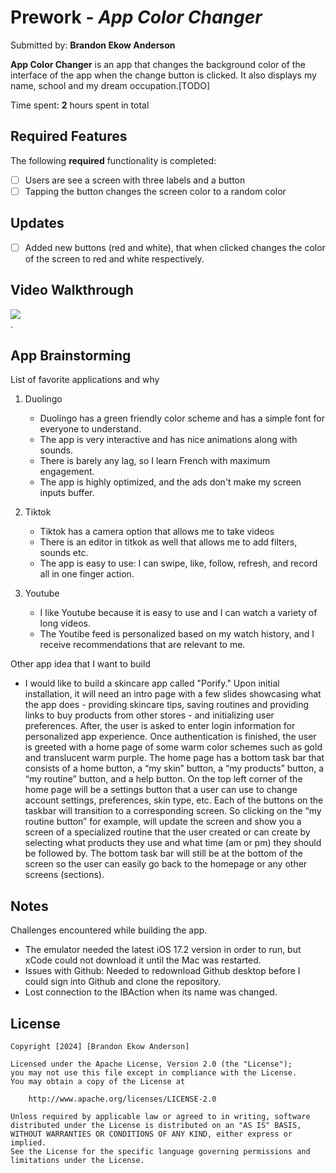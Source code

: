 # Prework - *App Color Changer*

Submitted by: **Brandon Ekow Anderson**

**App Color Changer** is an app that changes the background color of the interface of the app when the change button is clicked. It also displays my name, school and my dream occupation.[TODO] 

Time spent: **2** hours spent in total

## Required Features

The following **required** functionality is completed:

- [ ] Users are see a screen with three labels and a button
- [ ] Tapping the button changes the screen color to a random color

## Updates
- [ ] Added new buttons (red and white), that when clicked changes the color of the screen to red and white respectively.
 
## Video Walkthrough

<div>
    <a href="https://www.loom.com/share/63b1453486c0488d980d15b33ebd83c0">
    </a>
    <a href="https://www.loom.com/share/63b1453486c0488d980d15b33ebd83c0">
      <img style="max-width:300px;" src="https://cdn.loom.com/sessions/thumbnails/63b1453486c0488d980d15b33ebd83c0-with-play.gif">
    </a>
  </div>.

## App Brainstorming

List of favorite applications and why
1. Duolingo
    - Duolingo has a green friendly color scheme and has a simple font for everyone to understand. 
    - The app is very interactive and has nice animations along with sounds.
    - There is barely any lag, so I learn French with maximum engagement.
    - The app is highly optimized, and the ads don't make my screen inputs buffer.

2. Tiktok
    - Tiktok has a camera option that allows me to take videos
    - There is an editor in titkok as well that allows me to add filters, sounds etc.
    - The app is easy to use: I can swipe, like, follow, refresh, and record all in one finger action.

3. Youtube
    - I like Youtube because it is easy to use and I can watch a variety of long videos.
    - The Youtibe feed is personalized based on my watch history, and I receive recommendations that are relevant to me.

Other app idea that I want to build
- I would like to build a skincare app called "Porify." Upon initial installation, it will need an intro page with a few slides showcasing what the app does - providing skincare tips, saving routines and providing links to buy products from other stores - and initializing user preferences. After, the user is asked to enter login information for personalized app experience. Once authentication is finished, the user is greeted with a home page of some warm color schemes such as gold and translucent warm purple. The home page has a bottom task bar that consists of a home button, a “my skin” button,  a “my products” button, a “my routine” button, and a help button. On the top left corner of the home page will be a settings button that a user can use to change account settings, preferences, skin type, etc. Each of the buttons on the taskbar will transition to a corresponding screen. So clicking on the “my routine button” for example, will update the screen and show you a screen of a specialized routine that the user created or can create by selecting what products they use and what time (am or pm) they should be followed by. The bottom task bar will still be at the bottom of the screen so the user can easily go back to the homepage or any other screens (sections).



## Notes

Challenges encountered while building the app.
- The emulator needed the latest iOS 17.2 version in order to run, but xCode could not download it until the Mac was restarted.
- Issues with Github: Needed to redownload Github desktop before I could sign into Github and clone the repository.
- Lost connection to the IBAction when its name was changed.

## License

    Copyright [2024] [Brandon Ekow Anderson]

    Licensed under the Apache License, Version 2.0 (the "License");
    you may not use this file except in compliance with the License.
    You may obtain a copy of the License at

        http://www.apache.org/licenses/LICENSE-2.0

    Unless required by applicable law or agreed to in writing, software
    distributed under the License is distributed on an "AS IS" BASIS,
    WITHOUT WARRANTIES OR CONDITIONS OF ANY KIND, either express or implied.
    See the License for the specific language governing permissions and
    limitations under the License.
